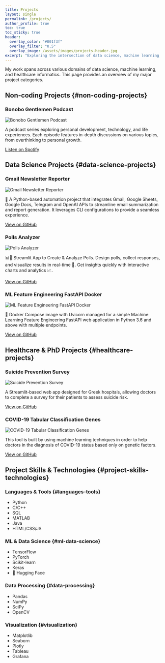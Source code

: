 ```yaml
---
title: Projects
layout: single
permalink: /projects/
author_profile: true
toc: true
toc_sticky: true
header:
  overlay_color: "#001f3f"
  overlay_filter: "0.5"
  overlay_image: /assets/images/projects-header.jpg
excerpt: "Exploring the intersection of data science, machine learning, and healthcare"
---
```


<div class="projects-intro">
  <p>My work spans across various domains of data science, machine learning, and healthcare informatics. This page provides an overview of my major project categories.</p>
</div>

## Non-coding Projects {#non-coding-projects}

<div class="project-card" id="bonobo-gentlemen">
  <h3>Bonobo Gentlemen Podcast</h3>
  <div class="project-content">
    <img src="../assets/images/projects/bonobo-gentlemen.png" alt="Bonobo Gentlemen Podcast" class="project-image">
    <div class="project-details">
      <p>A podcast series exploring personal development, technology, and life experiences. Each episode features in-depth discussions on various topics, from overthinking to personal growth.</p>
      <div class="project-links">
        <a href="https://open.spotify.com/episode/6A4DSZ3T7MX6pTnh0XDlau" class="btn btn--primary" target="_blank">Listen on Spotify</a>
      </div>
    </div>
  </div>
</div>

## Data Science Projects {#data-science-projects}

<div class="project-card" id="gmail-reporter">
  <h3>Gmail Newsletter Reporter</h3>
  <div class="project-content">
    <img src="../assets/images/projects/gmail-reporter.png" alt="Gmail Newsletter Reporter" class="project-image">
    <div class="project-details">
      <p>📧 A Python-based automation project that integrates Gmail, Google Sheets, Google Docs, Telegram and OpenAI APIs to streamline email summarization and report generation. It leverages CLI configurations to provide a seamless experience.</p>
      <div class="project-links">
        <a href="https://github.com/jimmyg1997/gmail-newsletter-reporter" class="btn btn--primary" target="_blank">View on GitHub</a>
      </div>
    </div>
  </div>
</div>

<div class="project-card" id="polls-analyzer">
  <h3>Polls Analyzer</h3>
  <div class="project-content">
    <img src="../assets/images/projects/polls-analyzer.png" alt="Polls Analyzer" class="project-image">
    <div class="project-details">
      <p>📊💬 Streamlit App to Create & Analyze Polls. Design polls, collect responses, and visualize results in real-time 🚀. Get insights quickly with interactive charts and analytics 📈.</p>
      <div class="project-links">
        <a href="https://github.com/jimmyg1997/polls-analyzer" class="btn btn--primary" target="_blank">View on GitHub</a>
      </div>
    </div>
  </div>
</div>

<div class="project-card" id="ml-feature-engineering">
  <h3>ML Feature Engineering FastAPI Docker</h3>
  <div class="project-content">
    <img src="../assets/images/projects/ml-feature-engineering.png" alt="ML Feature Engineering FastAPI Docker" class="project-image">
    <div class="project-details">
      <p>🤖 Docker Compose image with Uvicorn managed for a simple Machine Learning Feature Engineering FastAPI web application in Python 3.6 and above with multiple endpoints.</p>
      <div class="project-links">
        <a href="https://github.com/jimmyg1997/ml-feature-engineering-fastapi-docker" class="btn btn--primary" target="_blank">View on GitHub</a>
      </div>
    </div>
  </div>
</div>

## Healthcare & PhD Projects {#healthcare-projects}

<div class="project-card" id="suicide-prevention">
  <h3>Suicide Prevention Survey</h3>
  <div class="project-content">
    <img src="../assets/images/projects/suicide-prevention.png" alt="Suicide Prevention Survey" class="project-image">
    <div class="project-details">
      <p>A Streamlit-based web app designed for Greek hospitals, allowing doctors to complete a survey for their patients to assess suicide risk.</p>
      <div class="project-links">
        <a href="https://github.com/jimmyg1997/suicide-prevention-survey" class="btn btn--primary" target="_blank">View on GitHub</a>
      </div>
    </div>
  </div>
</div>

<div class="project-card" id="covid-classification">
  <h3>COVID-19 Tabular Classification Genes</h3>
  <div class="project-content">
    <img src="../assets/images/projects/covid-classification.png" alt="COVID-19 Tabular Classification Genes" class="project-image">
    <div class="project-details">
      <p>This tool is built by using machine learning techniques in order to help doctors in the diagnosis of COVID-19 status based only on genetic factors.</p>
      <div class="project-links">
        <a href="https://github.com/jimmyg1997/COVID-19-Tabular-Classification-Genes" class="btn btn--primary" target="_blank">View on GitHub</a>
      </div>
    </div>
  </div>
</div>

## Project Skills & Technologies {#project-skills-technologies}

### Languages & Tools {#languages-tools}
* Python
* C/C++
* SQL
* MATLAB
* Java
* HTML/CSS/JS

### ML & Data Science {#ml-data-science}
* TensorFlow
* PyTorch
* Scikit-learn
* Keras
* 🤗 Hugging Face

### Data Processing {#data-processing}
* Pandas
* NumPy
* SciPy
* OpenCV

### Visualization {#visualization}
* Matplotlib
* Seaborn
* Plotly
* Tableau
* Grafana 